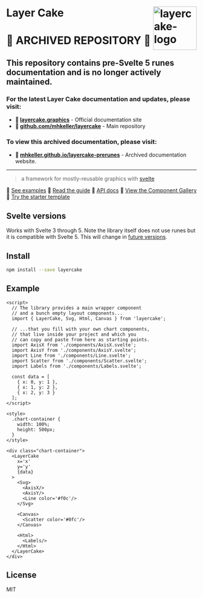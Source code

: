 Layer Cake  [<img src="https://raw.githubusercontent.com/mhkeller/layercake-prerunes/main/static/layercake-logo-500x400.png" width="115" align="right" alt="layercake-logo">](https://mhkeller.github.io/layercake)
===

# 🚨 ARCHIVED REPOSITORY 🚨

## This repository contains pre-Svelte 5 runes documentation and is no longer actively maintained.

### For the latest Layer Cake documentation and updates, please visit:
- **📖 [layercake.graphics](https://layercake.graphics)** - Official documentation site
- **🔗 [github.com/mhkeller/layercake](https://github.com/mhkeller/layercake)** - Main repository

### To view this archived documentation, please visit:
- **🔗 [mhkeller.github.io/layercake-prerunes](https://mhkeller.github.io/layercake-prerunes)** - Archived documentation website.

---

> a framework for mostly-reusable graphics with [svelte](https://github.com/sveltejs/svelte)

 🍰 [See examples](https://mhkeller.github.io/layercake-prerunes)
 🍰 [Read the guide](https://mhkeller.github.io/layercake-prerunes/guide)
 🍰 [API docs](https://mhkeller.github.io/layercake-prerunes/guide#layercake-props)
 🍰 [View the Component Gallery](https://mhkeller.github.io/layercake-prerunes/components)
 🍰 [Try the starter template](https://github.com/mhkeller/layercake-template)

## Svelte versions

Works with Svelte 3 through 5. Note the library itself does not use runes but it is compatible with Svelte 5. This will change in [future versions](https://github.com/mhkeller/layercake/issues/156).

## Install

```sh
npm install --save layercake
```

## Example

```svelte
<script>
  // The library provides a main wrapper component
  // and a bunch empty layout components...
  import { LayerCake, Svg, Html, Canvas } from 'layercake';

  // ...that you fill with your own chart components,
  // that live inside your project and which you
  // can copy and paste from here as starting points.
  import AxisX from './components/AxisX.svelte';
  import AxisY from './components/AxisY.svelte';
  import Line from './components/Line.svelte';
  import Scatter from './components/Scatter.svelte';
  import Labels from './components/Labels.svelte';

  const data = [
    { x: 0, y: 1 },
    { x: 1, y: 2 },
    { x: 2, y: 3 }
  ];
</script>

<style>
  .chart-container {
    width: 100%;
    height: 500px;
  }
</style>

<div class="chart-container">
  <LayerCake
    x='x'
    y='y'
    {data}
  >
    <Svg>
      <AxisX/>
      <AxisY/>
      <Line color='#f0c'/>
    </Svg>

    <Canvas>
      <Scatter color='#0fc'/>
    </Canvas>

    <Html>
      <Labels/>
    </Html>
  </LayerCake>
</div>
```

## License

MIT
